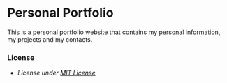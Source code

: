 # Personal Portfolio

This is a personal portfolio website that contains my personal information, my projects and my contacts.

### License

- _License under [MIT License](LICENSE)_
